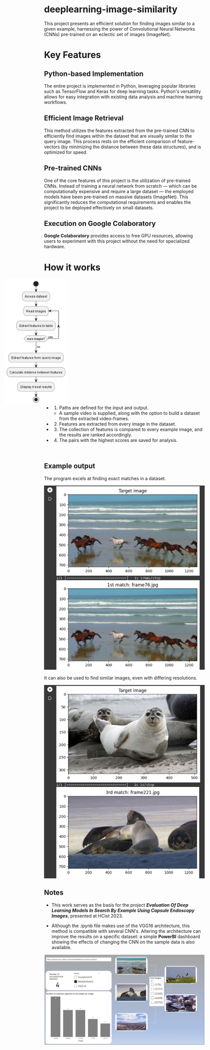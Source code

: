 # deeplearning-image-similarity

This project presents an efficient solution for finding images similar to a given example, harnessing the power of Convolutional Neural Networks (CNNs) pre-trained on an eclectic set of images (ImageNet).


# Key Features

## Python-based Implementation
The entire project is implemented in Python, leveraging popular libraries such as TensorFlow and Keras for deep learning tasks. Python's versatility allows for easy integration with existing data analysis and machine learning workflows.

## Efficient Image Retrieval 
This method utilizes the features extracted from the pre-trained CNN to efficiently find images within the dataset that are visually similar to the query image. This process rests on the efficient comparison of feature-vectors (by minimizing the distance between these data structures), and is optimized for speed.

## Pre-trained CNNs
One of the core features of this project is the utilization of pre-trained CNNs. Instead of training a neural network from scratch — which can be computationally expensive and require a large dataset — the employed models have been pre-trained on massive datasets (ImageNet). This significantly reduces the computational requirements and enables the project to be deployed effectively on small datasets.

## Execution on Google Colaboratory
**Google Colaboratory** provides access to free GPU resources, allowing users to experiment with this project without the need for specialized hardware.


# How it works

<img src="assets\GamePlan.png" align="right" width="200px" style="padding-right: 430px;"/>

- 1) Paths are defined for the input and output.
	- A sample video is supplied, along with the option to build a dataset from the extracted video-frames.

- 2) Features are extracted from every image in the dataset.
- 3) The collection of features is compared to every example image, and the results are ranked accordingly.
- 4) The pairs with the highest scores are saved for analysis.

<br clear="right"/>

## Example output

The program excels at finding exact matches in a dataset.

![Alt text](assets/figures/A.png)

It can also be used to find similar images, even with differing resolutions.

![Alt text](assets/figures/B.png)

## Notes

- This work serves as the basis for the project __*Evaluation Of Deep Learning Models In Search By Example Using Capsule Endoscopy Images*__, presented at HCist 2023.

- Although the .ipynb file makes use of the VGG16 architecture, this method is compatible with several CNN's. Altering the architecture can improve the results on a specific dataset: a simple **PowerBI** dashboard showing the effects of changing the CNN on the sample data is also available.

![Alt text](assets/figures/C.png)


<!--
@startuml GamePlan
skinparam ConditionEndStyle hline
start
:Access dataset;
repeat:Read images;
  :Extract features to table;
repeat while (more images?) is (yes)
->no;
:Extract features from querry image;
:Calculate distance between features;
:Display n best results;
stop
@enduml
-->
